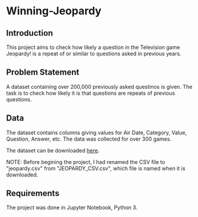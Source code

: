 # Winning-Jeopardy

## Introduction

This project aims to check how likely a question in the Television game Jeopardy! is a repeat of or similar to questions asked in previous years.

## Problem Statement

A dataset containing over 200,000 previously asked questinos is given. The task is to check how likely it is that questions are repeats of previous questions.

## Data

The dataset contains columns giving values for Air Date, Category, Value, Question, Answer, etc. The data was collected for over 300 games.

The dataset can be downloaded [here](https://www.reddit.com/r/datasets/comments/1uyd0t/200000_jeopardy_questions_in_a_json_file/).

NOTE: Before begining the project, I had renamed the CSV file to "jeopardy.csv" from "JEOPARDY_CSV.csv", which file is named when it is downloaded.

## Requirements

The project was done in Jupyter Notebook, Python 3.
